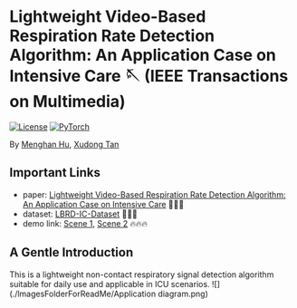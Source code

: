 # Lightweight Video-Based Respiration Rate Detection Algorithm: An Application Case on Intensive Care 🪡 (IEEE Transactions on Multimedia)
[![License](https://img.shields.io/badge/License-Apache_2.0-blue.svg)](https://opensource.org/licenses/Apache-2.0) 
<a href="https://pytorch.org/get-started/locally/"><img alt="PyTorch" src="https://img.shields.io/badge/PyTorch-ee4c2c?logo=pytorch&logoColor=white"></a>

By [Menghan Hu]([https://scholar.google.com.au/citations?user=w_VMopoAAAAJ&hl=en](https://faculty.ecnu.edu.cn/_s15/hmh/main.psp)), [Xudong Tan](https://scholar.google.com/citations?user=6wfIBLgAAAAJ&hl=zh-CN&oi=sra)

## Important Links
- paper: [Lightweight Video-Based Respiration Rate Detection Algorithm: An Application Case on Intensive Care](https://ieeexplore.ieee.org/abstract/document/10158936)  🎉🎉🎉
- dataset: [LBRD-IC-Dataset](https://github.com/ShawnTan86/LBRD-IC-Dataset) 🌟🌟🌟
- demo link: [Scene 1](https://www.youtube.com/watch?v=rpBcFdN-Pbw&t=2s), [Scene 2](https://www.youtube.com/watch?v=tb_ixhTzqvs) 🔥🔥🔥

## A Gentle Introduction
This is a lightweight non-contact respiratory signal detection algorithm suitable for daily use and applicable in ICU scenarios.
![](./lmagesFolderForReadMe/Application diagram.png)




